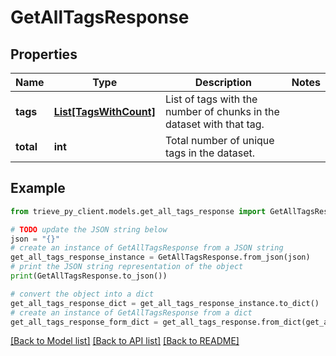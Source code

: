 # GetAllTagsResponse


## Properties

Name | Type | Description | Notes
------------ | ------------- | ------------- | -------------
**tags** | [**List[TagsWithCount]**](TagsWithCount.md) | List of tags with the number of chunks in the dataset with that tag. | 
**total** | **int** | Total number of unique tags in the dataset. | 

## Example

```python
from trieve_py_client.models.get_all_tags_response import GetAllTagsResponse

# TODO update the JSON string below
json = "{}"
# create an instance of GetAllTagsResponse from a JSON string
get_all_tags_response_instance = GetAllTagsResponse.from_json(json)
# print the JSON string representation of the object
print(GetAllTagsResponse.to_json())

# convert the object into a dict
get_all_tags_response_dict = get_all_tags_response_instance.to_dict()
# create an instance of GetAllTagsResponse from a dict
get_all_tags_response_form_dict = get_all_tags_response.from_dict(get_all_tags_response_dict)
```
[[Back to Model list]](../README.md#documentation-for-models) [[Back to API list]](../README.md#documentation-for-api-endpoints) [[Back to README]](../README.md)


